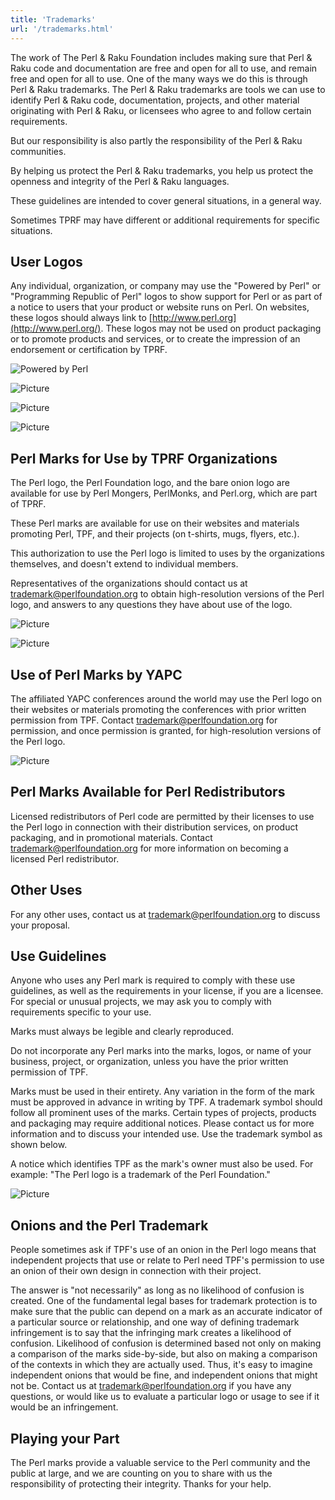```yaml
---
title: 'Trademarks'
url: '/trademarks.html'
---
```


The work of The Perl & Raku Foundation includes making sure that Perl & Raku
code and documentation are free and open for all to use, and remain free and
open for all to use. One of the many ways we do this is through Perl & Raku
trademarks. The Perl & Raku trademarks are tools we can use to identify Perl &
Raku code, documentation, projects, and other material originating with Perl &
Raku, or licensees who agree to and follow certain requirements.

But our responsibility is also partly the responsibility of the Perl & Raku
communities.

By helping us protect the Perl & Raku trademarks, you help us protect the
openness and integrity of the Perl & Raku languages.

These guidelines are intended to cover general situations, in a general way.

Sometimes TPRF may have different or additional requirements for specific
situations.

## User Logos

Any individual, organization, or company may use the
"Powered by Perl" or "Programming Republic of Perl" logos
to show support for Perl or as part of a notice to users
that your product or website runs on Perl. On websites,
these logos should always link to [http://www.perl.org](http://www.perl.org/). These logos may not be used on product packaging or to
promote products and services, or to create the impression
of an endorsement or certification by TPRF.

![Powered by Perl](/images/uploads/1/0/6/6/106663517/powered-by-perl-300px_orig.png)

![Picture](/images/uploads/1/0/6/6/106663517/powered-by-perl-135px_orig.png)

![Picture](/images/uploads/1/0/6/6/106663517/programming-republic-of-perl-300px_orig.png)

![Picture](/images/uploads/1/0/6/6/106663517/programming-republic-of-perl-150px_orig.png)

## Perl Marks for Use by TPRF Organizations

The Perl logo, the Perl Foundation logo, and the bare
onion logo are available for use by Perl Mongers,
PerlMonks, and Perl.org, which are part of TPRF.

These Perl marks are available for use on their websites and materials
promoting Perl, TPF, and their projects (on t-shirts, mugs, flyers, etc.).

This
authorization to use the Perl logo is limited to uses by
the organizations themselves, and doesn't extend to
individual members.

Representatives of the
organizations should contact us at [trademark@perlfoundation.org](mailto:trademark@perlfoundation.org) to obtain high-resolution versions of the Perl
logo, and answers to any questions they have about use of
the logo.

![Picture](/images/uploads/1/0/6/6/106663517/perl-logo-32x104_orig.png)

![Picture](/images/uploads/1/0/6/6/106663517/onion-32x32_orig.png)

## Use of Perl Marks by YAPC

The affiliated YAPC conferences around the world may use
the Perl logo on their websites or materials promoting the
conferences with prior written permission from TPF.
Contact [trademark@perlfoundation.org](mailto:trademark@perlfoundation.org) for permission, and once permission is granted, for
high-resolution versions of the Perl logo.

![Picture](/images/uploads/1/0/6/6/106663517/perl-logo-32x104_1.png)

## Perl Marks Available for Perl Redistributors

Licensed redistributors of Perl code are permitted by
their licenses to use the Perl logo in connection with
their distribution services, on product packaging, and in
promotional materials. Contact [trademark@perlfoundation.org](mailto:trademark@perlfoundation.org) for more information on becoming a licensed Perl
redistributor.

## Other Uses

For any other uses, contact us at [trademark@perlfoundation.org](mailto:trademark@perlfoundation.org) to discuss your proposal.

## Use Guidelines

Anyone who uses any Perl mark is required to comply with
these use guidelines, as well as the requirements in your
license, if you are a licensee. For special or unusual
projects, we may ask you to comply with requirements
specific to your use.

Marks must always be legible and clearly reproduced.

Do not incorporate any Perl marks into the marks, logos,
or name of your business, project, or organization,
unless you have the prior written permission of TPF.

Marks must be used in their entirety. Any variation in
the form of the mark must be approved in advance in
writing by TPF. A trademark symbol should follow all
prominent uses of the marks. Certain types of projects,
products and packaging may require additional notices.
Please contact us for more information and to discuss
your intended use. Use the trademark symbol as shown
below.

A notice which identifies TPF as the mark's owner must
also be used. For example: "The Perl logo is a trademark
of the Perl Foundation."

![Picture](/images/uploads/1/0/6/6/106663517/perl-r-demo_orig.png)

## Onions and the Perl Trademark

People sometimes ask if TPF's use of an onion in the Perl
logo means that independent projects that use or relate to
Perl need TPF's permission to use an onion of their own
design in connection with their project.

The
answer is "not necessarily" as long as no likelihood of
confusion is created. One of the fundamental legal bases for
trademark protection is to make sure that the public can
depend on a mark as an accurate indicator of a particular
source or relationship, and one way of defining trademark
infringement is to say that the infringing mark creates a
likelihood of confusion. Likelihood of confusion is
determined based not only on making a comparison of the
marks side-by-side, but also on making a comparison of the
contexts in which they are actually used. Thus, it's easy to
imagine independent onions that would be fine, and
independent onions that might not be. Contact us at [trademark@perlfoundation.org](mailto:trademark@perlfoundation.org) if you have any questions, or would like us to
evaluate a particular logo or usage to see if it would be an
infringement.

## Playing your Part

The Perl marks provide a valuable service to the Perl
community and the public at large, and we are counting on
you to share with us the responsibility of protecting
their integrity. Thanks for your help.
